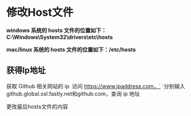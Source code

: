 # 修改Host文件

**windows 系统的 hosts 文件的位置如下：C:\Windows\System32\drivers\etc\hosts**

**mac/linux 系统的 hosts 文件的位置如下：/etc/hosts**

## 获得Ip地址

获取 Github 相关网站的 ip`
 `访问 https://www.ipaddress.com，`
 `分别输入 github.global.ssl.fastly.net和github.com，查询 ip 地址

更改最后hosts文件的内容
